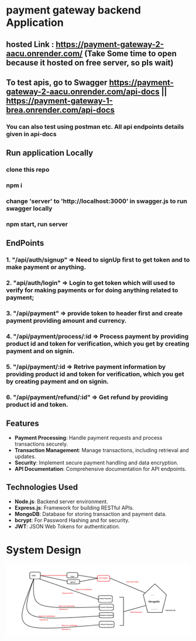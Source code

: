 # payment gateway backend Application

## hosted Link : https://payment-gateway-2-aacu.onrender.com/ (**Take Some time to open because it hosted on free server, so pls wait**)

## To test apis, go to Swagger https://payment-gateway-2-aacu.onrender.com/api-docs || https://payment-gateway-1-brea.onrender.com/api-docs

### You can also test using postman etc. All api endpoints details given in api-docs

## Run application Locally

### clone this repo

### npm i

### change 'server' to 'http://localhost:3000' in swagger.js to run swagger locally

### npm start, run server

## EndPoints

### 1. "/api/auth/signup" => Need to signUp first to get token and to make payment or anything.

### 2. "api/auth/login" => Login to get token which will used to verify for making payments or for doing anything related to payment;

### 3. "/api/payment" => provide token to header first and create payment providing amount and currency.

### 4. "/api/payment/process/:id => Process payment by providing product id and token for verification, which you get by creating payment and on signin.

### 5. "/api/payment/:id => Retrive payment information by providing product id and token for verification, which you get by creating payment and on signin.

### 6. "/api/payment/refund/:id" => Get refund by providing product id and token.

## Features

- **Payment Processing**: Handle payment requests and process transactions securely.
- **Transaction Management**: Manage transactions, including retrieval and updates.
- **Security**: Implement secure payment handling and data encryption.
- **API Documentation**: Comprehensive documentation for API endpoints.

## Technologies Used

- **Node.js**: Backend server environment.
- **Express.js**: Framework for building RESTful APIs.
- **MongoDB**: Database for storing transaction and payment data.
- **bcrypt**: For Password Hashing and for security.
- **JWT**: JSON Web Tokens for authentication.

# System Design

![Payment Gateway](./payment_system_design.png)

